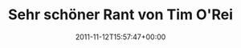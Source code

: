 ---
retweeted: false
source: <a href="http://twitter.com" rel="nofollow">Twitter Web Client</a>
entities:
  hashtags: []
  symbols: []
  user_mentions: []
  urls:
  - url: http://t.co/Mkw6b8o3
    expanded_url: https://plus.google.com/107033731246200681024/posts/g9WdNt6yVgR
    display_url: plus.google.com/10703373124620…
    indices:
    - '48'
    - '68'
display_text_range:
- '0'
- '68'
favorite_count: '0'
id_str: '135385812979298304'
truncated: false
retweet_count: '0'
id: '135385812979298304'
possibly_sensitive: false
created_at: Sat Nov 12 15:57:47 +0000 2011
favorited: false
full_text: Sehr schöner Rant von Tim O'Reilly auf Google+
lang: de
quote_url: https://plus.google.com/107033731246200681024/posts/g9WdNt6yVgR
tags:
- pesos:twitter
date: '2011-11-12T15:57:47+00:00'
src: https://twitter.com/bascht/status/135385812979298304
original_url: https://twitter.com/bascht/status/135385812979298304
type: twitter_tweet
text: Sehr schöner Rant von Tim O'Reilly auf Google+
title: Sehr schöner Rant von Tim O'Rei

---